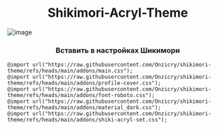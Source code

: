 <h1 align="center">Shikimori-Acryl-Theme</a></h1> 

![image](https://github.com/user-attachments/assets/4d3f824e-54cc-4e80-9986-b9edb4df3697)

<h3 align="center">Вставить в настройках Шикимори</h3>

```
@import url("https://raw.githubusercontent.com/Onzicry/shikimori-theme/refs/heads/main/addons/main.css");
@import url("https://raw.githubusercontent.com/Onzicry/shikimori-theme/refs/heads/main/addons/profile-cover.css");
@import url("https://raw.githubusercontent.com/Onzicry/shikimori-theme/refs/heads/main/addons/font-roboto.css");
@import url("https://raw.githubusercontent.com/Onzicry/shikimori-theme/refs/heads/main/addons/material_dark.css");
@import url("https://raw.githubusercontent.com/Onzicry/shikimori-theme/refs/heads/main/addons/shiki-acryl-set.css");
```
